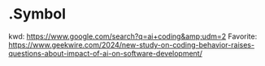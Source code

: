 # .Symbol
kwd: https://www.google.com/search?q=ai+coding&amp;udm=2 Favorite: https://www.geekwire.com/2024/new-study-on-coding-behavior-raises-questions-about-impact-of-ai-on-software-development/
